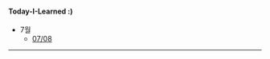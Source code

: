 #### Today-I-Learned :)

+ 7월
    + [07/08](https://www.notion.so/07-08-e24a5b5c52224901b361b301ac31a048)

---

